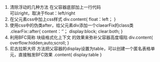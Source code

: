 1. 清除浮动的几种方法
在父容器底部加上一行代码
    <div style="clear:left"></div>可以right，取决于float：left/right
2. 在父元素css中加上css样式
div.content{
    float：left；
}
3. 使用css中的伪类after，给父元素div添加一个claearFix的class类
.clearFix::after{
    content：‘’；
    display:block;
    clear:both;
}
4. 利用BFC简称 块级格式化上下文 的效果来弥补父容器高度塌陷
div.content{
    overflow:hidden;auto;scroll;
}
5. 尼古拉斯大师  方法把父容器的display设置为table，可以创建一个匿名表格单元，直接触发BFC效果
.content{
    display:table
}

